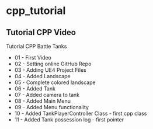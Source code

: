 # cpp_tutorial
Tutorial CPP Video
---
Tutorial CPP Battle Tanks

* 01 - First Video
* 02 - Setting online GitHub Repo
* 03 - Adding UE4 Project Files
* 04 - Added Landscape
* 05 - Complete colored landscape
* 06 - Added Tank
* 07 - Added camera to tank
* 08 - Added Main Menu
* 09 - Added Menu functionality
* 10 - Added TankPlayerController Class - first cpp class
* 11 - Added Tank possession log - first pointer